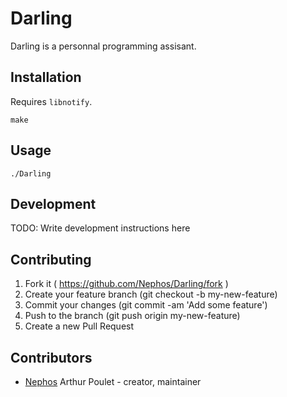 # Darling

Darling is a personnal programming assisant.


## Installation

Requires ``libnotify``.

```
make
```


## Usage

```
./Darling
```


## Development

TODO: Write development instructions here


## Contributing

1. Fork it ( https://github.com/Nephos/Darling/fork )
2. Create your feature branch (git checkout -b my-new-feature)
3. Commit your changes (git commit -am 'Add some feature')
4. Push to the branch (git push origin my-new-feature)
5. Create a new Pull Request

## Contributors

- [Nephos](https://github.com/Nephos) Arthur Poulet - creator, maintainer
